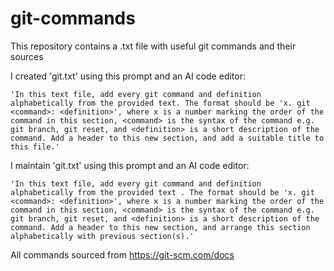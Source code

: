 # git-commands

This repository contains a .txt file with useful git commands and their sources

I created 'git.txt' using this prompt and an AI code editor:

    'In this text file, add every git command and definition alphabetically from the provided text. The format should be 'x. git <command>: <definition>', where x is a number marking the order of the command in this section, <command> is the syntax of the command e.g. git branch, git reset, and <definition> is a short description of the command. Add a header to this new section, and add a suitable title to this file.'

I maintain 'git.txt' using this prompt and an AI code editor:

    'In this text file, add every git command and definition alphabetically from the provided text . The format should be 'x. git <command>: <definition>', where x is a number marking the order of the command in this section, <command> is the syntax of the command e.g. git branch, git reset, and <definition> is a short description of the command. Add a header to this new section, and arrange this section alphabetically with previous section(s).'

All commands sourced from https://git-scm.com/docs